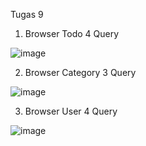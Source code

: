 Tugas 9
1. Browser Todo 4 Query

![image](https://github.com/PWF-2023/20190140066-TodoCategory/assets/127497339/bc03dd84-b6ff-4d6f-b8fa-8c8da545c1e7)

2. Browser Category 3 Query

![image](https://github.com/PWF-2023/20190140066-TodoCategory/assets/127497339/f1cb8bd2-5a7a-4925-81f6-0240c17b4834)

3. Browser User 4 Query

![image](https://github.com/PWF-2023/20190140066-TodoCategory/assets/127497339/091d975c-a207-476e-888a-78c7e129ecf6)
